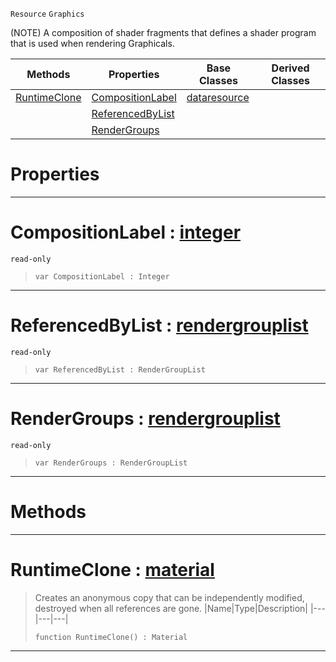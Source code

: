 `Resource` `Graphics`



(NOTE) A composition of shader fragments that defines a shader program that is used when rendering Graphicals.

|Methods|Properties|Base Classes|Derived Classes|
|---|---|---|---|
|[ RuntimeClone](https://github.com/ZilchEngine/ZilchDocs/blob/master/code_reference/class_reference/material.markdown#runtimeclone-zilch-engine)|[ CompositionLabel](https://github.com/ZilchEngine/ZilchDocs/blob/master/code_reference/class_reference/material.markdown#compositionlabel-zilch-en)|[dataresource](https://github.com/ZilchEngine/ZilchDocs/blob/master/code_reference/class_reference/dataresource.markdown)| |
| |[ ReferencedByList](https://github.com/ZilchEngine/ZilchDocs/blob/master/code_reference/class_reference/material.markdown#referencedbylist-zilch-en)| | |
| |[ RenderGroups](https://github.com/ZilchEngine/ZilchDocs/blob/master/code_reference/class_reference/material.markdown#rendergroups-zilch-engine)| | |


 #  Properties


---  
 #  CompositionLabel : [integer](https://github.com/ZilchEngine/ZilchDocs/blob/master/code_reference/nada_base_types/integer.markdown)

 `read-only`

> 
> ``` lang=cpp, name=Nada
> var CompositionLabel : Integer


---  
 #  ReferencedByList : [rendergrouplist](https://github.com/ZilchEngine/ZilchDocs/blob/master/code_reference/class_reference/rendergrouplist.markdown)

 `read-only`

> 
> ``` lang=cpp, name=Nada
> var ReferencedByList : RenderGroupList


---  
 #  RenderGroups : [rendergrouplist](https://github.com/ZilchEngine/ZilchDocs/blob/master/code_reference/class_reference/rendergrouplist.markdown)

 `read-only`

> 
> ``` lang=cpp, name=Nada
> var RenderGroups : RenderGroupList


---  
 #  Methods


---  
 #  RuntimeClone : [material](https://github.com/ZilchEngine/ZilchDocs/blob/master/code_reference/class_reference/material.markdown)

> Creates an anonymous copy that can be independently modified, destroyed when all references are gone.
> |Name|Type|Description|
> |---|---|---|
> ``` lang=cpp, name=Nada
> function RuntimeClone() : Material
> ``` 


---  
 

 